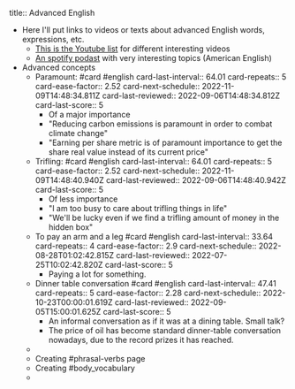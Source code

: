 title:: Advanced English

- Here I'll put links to videos or texts about advanced English words, expressions, etc.
	- [This is the Youtube list](https://www.youtube.com/playlist?list=PLp6tEvObvFFPtGIK97KAOsa34CCvrKXJ3) for different interesting videos
	- [An spotify podast](https://open.spotify.com/show/0Ur3B2AmK6wNR008sAsAmo?si=127f8b0960ff4c4b) with very interesting topics (American English)
- Advanced concepts
	- Paramount: #card #english
	  card-last-interval:: 64.01
	  card-repeats:: 5
	  card-ease-factor:: 2.52
	  card-next-schedule:: 2022-11-09T14:48:34.811Z
	  card-last-reviewed:: 2022-09-06T14:48:34.812Z
	  card-last-score:: 5
		- Of a major importance
		- "Reducing carbon emissions is paramount in order to combat climate change"
		- "Earning per share metric is of paramount importance to get the share real value instead of its current price"
	- Trifling: #card #english
	  card-last-interval:: 64.01
	  card-repeats:: 5
	  card-ease-factor:: 2.52
	  card-next-schedule:: 2022-11-09T14:48:40.940Z
	  card-last-reviewed:: 2022-09-06T14:48:40.942Z
	  card-last-score:: 5
		- Of less importance
		- "I am too busy to care about trifling things in life"
		- "We'll be lucky even if we find a trifling amount of money in the hidden box"
	- To pay an arm and a leg #card #english
	  card-last-interval:: 33.64
	  card-repeats:: 4
	  card-ease-factor:: 2.9
	  card-next-schedule:: 2022-08-28T01:02:42.815Z
	  card-last-reviewed:: 2022-07-25T10:02:42.820Z
	  card-last-score:: 5
		- Paying a lot for something.
	- Dinner table conversation #card #english
	  card-last-interval:: 47.41
	  card-repeats:: 5
	  card-ease-factor:: 2.28
	  card-next-schedule:: 2022-10-23T00:00:01.619Z
	  card-last-reviewed:: 2022-09-05T15:00:01.625Z
	  card-last-score:: 5
		- An informal conversation as if it was at a dining table. Small talk?
		- The price of oil has become standard dinner-table conversation nowadays, due to the record prizes it has reached.
	-
	- Creating #phrasal-verbs page
	- Creating #body_vocabulary
	-
